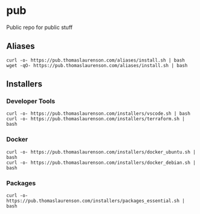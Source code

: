 # pub

Public repo for public stuff

## Aliases

```
curl -o- https://pub.thomaslaurenson.com/aliases/install.sh | bash
wget -qO- https://pub.thomaslaurenson.com/aliases/install.sh | bash
```

## Installers

### Developer Tools

```
curl -o- https://pub.thomaslaurenson.com/installers/vscode.sh | bash
curl -o- https://pub.thomaslaurenson.com/installers/terraform.sh | bash
```

### Docker

```
curl -o- https://pub.thomaslaurenson.com/installers/docker_ubuntu.sh | bash
curl -o- https://pub.thomaslaurenson.com/installers/docker_debian.sh | bash
```

### Packages

```
curl -o- https://pub.thomaslaurenson.com/installers/packages_essential.sh | bash
```
